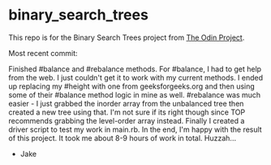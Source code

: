 # binary_search_trees

This repo is for the Binary Search Trees project from [The Odin Project](https://www.theodinproject.com/paths/full-stack-ruby-on-rails/courses/ruby-programming/lessons/binary-search-trees).

Most recent commit:

Finished #balance and #rebalance methods. For #balance, I had to get help from the web. I just couldn't get it to work with my current methods. I ended up replacing my #height with one from geeksforgeeks.org and then using some of their #balance method logic in mine as well. #rebalance was much easier - I just grabbed the inorder array from the unbalanced tree then created a new tree using that. I'm not sure if its right though since TOP recommends grabbing the level-order array instead. Finally I created a driver script to test my work in main.rb. In the end, I'm happy with the result of this project. It took me about 8-9 hours of work in total. Huzzah...

- Jake
